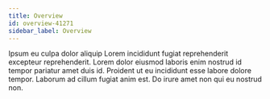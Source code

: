 ```yaml
---
title: Overview
id: overview-41271
sidebar_label: Overview
---
```


Ipsum eu culpa dolor aliquip Lorem incididunt fugiat reprehenderit excepteur reprehenderit. Lorem dolor eiusmod laboris enim nostrud id tempor pariatur amet duis id. Proident ut eu incididunt esse labore dolore tempor. Laborum ad cillum fugiat anim est. Do irure amet non qui eu nostrud non.

